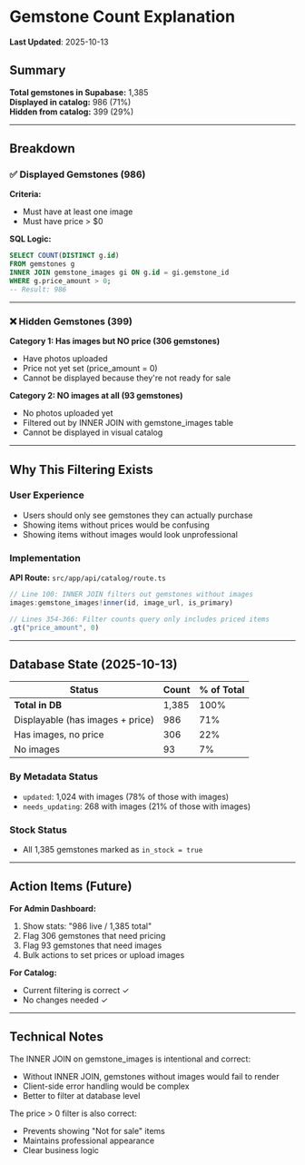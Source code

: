 # Gemstone Count Explanation

**Last Updated**: 2025-10-13

## Summary

**Total gemstones in Supabase:** 1,385  
**Displayed in catalog:** 986 (71%)  
**Hidden from catalog:** 399 (29%)

---

## Breakdown

### ✅ Displayed Gemstones (986)

**Criteria:**
- Must have at least one image
- Must have price > $0

**SQL Logic:**
```sql
SELECT COUNT(DISTINCT g.id)
FROM gemstones g
INNER JOIN gemstone_images gi ON g.id = gi.gemstone_id
WHERE g.price_amount > 0;
-- Result: 986
```

---

### ❌ Hidden Gemstones (399)

**Category 1: Has images but NO price (306 gemstones)**
- Have photos uploaded
- Price not yet set (price_amount = 0)
- Cannot be displayed because they're not ready for sale

**Category 2: NO images at all (93 gemstones)**
- No photos uploaded yet
- Filtered out by INNER JOIN with gemstone_images table
- Cannot be displayed in visual catalog

---

## Why This Filtering Exists

### User Experience
- Users should only see gemstones they can actually purchase
- Showing items without prices would be confusing
- Showing items without images would look unprofessional

### Implementation

**API Route:** `src/app/api/catalog/route.ts`

```typescript
// Line 100: INNER JOIN filters out gemstones without images
images:gemstone_images!inner(id, image_url, is_primary)

// Lines 354-366: Filter counts query only includes priced items
.gt("price_amount", 0)
```

---

## Database State (2025-10-13)

| Status | Count | % of Total |
|--------|-------|------------|
| **Total in DB** | 1,385 | 100% |
| Displayable (has images + price) | 986 | 71% |
| Has images, no price | 306 | 22% |
| No images | 93 | 7% |

### By Metadata Status
- `updated`: 1,024 with images (78% of those with images)
- `needs_updating`: 268 with images (21% of those with images)

### Stock Status
- All 1,385 gemstones marked as `in_stock = true`

---

## Action Items (Future)

**For Admin Dashboard:**
1. Show stats: "986 live / 1,385 total"
2. Flag 306 gemstones that need pricing
3. Flag 93 gemstones that need images
4. Bulk actions to set prices or upload images

**For Catalog:**
- Current filtering is correct ✓
- No changes needed ✓

---

## Technical Notes

The INNER JOIN on gemstone_images is intentional and correct:
- Without INNER JOIN, gemstones without images would fail to render
- Client-side error handling would be complex
- Better to filter at database level

The price > 0 filter is also correct:
- Prevents showing "Not for sale" items
- Maintains professional appearance
- Clear business logic

